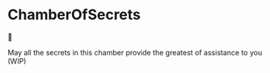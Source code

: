 # ChamberOfSecrets
🤫

May all the secrets in this chamber provide the greatest of assistance to you (WIP)
